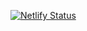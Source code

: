 [![Netlify Status](https://api.netlify.com/api/v1/badges/13656c42-cf37-4fbc-b559-0a697d2e274b/deploy-status)](https://app.netlify.com/sites/inspiring-heisenberg-eec7e5/deploys)
